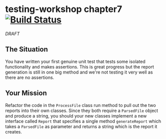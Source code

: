 # testing-workshop chapter7 [![Build Status](https://api.travis-ci.org/the-james-burton/testing-workshop.svg?branch=chapter7)](https://travis-ci.org/the-james-burton/testing-workshop)

*DRAFT*

## The Situation

You have written your first genuine unit test that tests some isolated functionality and makes assertions. This is great progress but the report generation is still in one big method and we're not testing it very well as there are no assertions.

## Your Mission

Refactor the code in the `ProcessFile` class run method to pull out the two reports into their own classes. Since they both require a `ParsedFile` object and produce a string, you should your new classes implement a new interface called `Report` that specifies a single method `generateReport` which takes a `ParsedFile` as parameter and returns a string which is the report it creates.